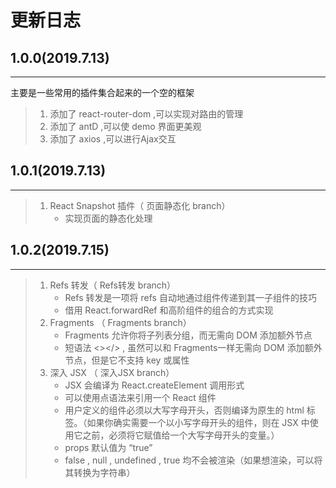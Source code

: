 # 更新日志
## 1.0.0(2019.7.13) 
------
主要是一些常用的插件集合起来的一个空的框架
> 1. 添加了 react-router-dom ,可以实现对路由的管理
> 2. 添加了 antD ,可以使 demo 界面更美观
> 3. 添加了 axios ,可以进行Ajax交互

## 1.0.1(2019.7.13) 
------
> 1. React Snapshot 插件（ 页面静态化 branch）
>    * 实现页面的静态化处理

## 1.0.2(2019.7.15) 
------
> 1. Refs 转发（ Refs转发 branch）
>    * Refs 转发是一项将 refs 自动地通过组件传递到其一子组件的技巧
>    * 借用 React.forwardRef 和高阶组件的组合的方式实现
> 2. Fragments （ Fragments branch）
>    * Fragments 允许你将子列表分组，而无需向 DOM 添加额外节点
>    * 短语法 <></> , 虽然可以和 Fragments一样无需向 DOM 添加额外节点，但是它不支持 key 或属性
> 3. 深入 JSX （ 深入JSX branch）
>    * JSX 会编译为 React.createElement 调用形式
>    * 可以使用点语法来引用一个 React 组件
>    * 用户定义的组件必须以大写字母开头，否则编译为原生的 html 标签。（如果你确实需要一个以小写字母开头的组件，则在 JSX 中使用它之前，必须将它赋值给一个大写字母开头的变量。）
>    * props 默认值为 “true”
>    * false ,  null , undefined , true 均不会被渲染（如果想渲染，可以将其转换为字符串）